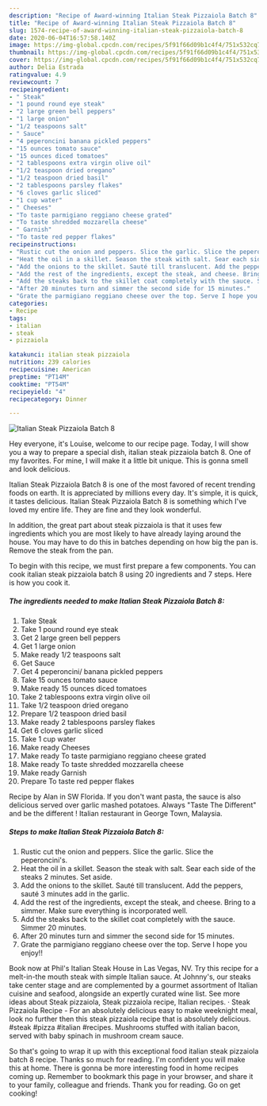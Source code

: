 ```yaml
---
description: "Recipe of Award-winning Italian Steak Pizzaiola Batch 8"
title: "Recipe of Award-winning Italian Steak Pizzaiola Batch 8"
slug: 1574-recipe-of-award-winning-italian-steak-pizzaiola-batch-8
date: 2020-06-04T16:57:58.140Z
image: https://img-global.cpcdn.com/recipes/5f91f66d09b1c4f4/751x532cq70/italian-steak-pizzaiola-batch-8-recipe-main-photo.jpg
thumbnail: https://img-global.cpcdn.com/recipes/5f91f66d09b1c4f4/751x532cq70/italian-steak-pizzaiola-batch-8-recipe-main-photo.jpg
cover: https://img-global.cpcdn.com/recipes/5f91f66d09b1c4f4/751x532cq70/italian-steak-pizzaiola-batch-8-recipe-main-photo.jpg
author: Delia Estrada
ratingvalue: 4.9
reviewcount: 7
recipeingredient:
- " Steak"
- "1 pound round eye steak"
- "2 large green bell peppers"
- "1 large onion"
- "1/2 teaspoons salt"
- " Sauce"
- "4 peperoncini banana pickled peppers"
- "15 ounces tomato sauce"
- "15 ounces diced tomatoes"
- "2 tablespoons extra virgin olive oil"
- "1/2 teaspoon dried oregano"
- "1/2 teaspoon dried basil"
- "2 tablespoons parsley flakes"
- "6 cloves garlic sliced"
- "1 cup water"
- " Cheeses"
- "To taste parmigiano reggiano cheese grated"
- "To taste shredded mozzarella cheese"
- " Garnish"
- "To taste red pepper flakes"
recipeinstructions:
- "Rustic cut the onion and peppers. Slice the garlic. Slice the peperoncini&#39;s."
- "Heat the oil in a skillet. Season the steak with salt. Sear each side of the steaks 2 minutes. Set aside."
- "Add the onions to the skillet. Sauté till translucent. Add the peppers, sauté 3 minutes add in the garlic."
- "Add the rest of the ingredients, except the steak, and cheese. Bring to a simmer. Make sure everything is incorporated well."
- "Add the steaks back to the skillet coat completely with the sauce. Simmer 20 minutes."
- "After 20 minutes turn and simmer the second side for 15 minutes."
- "Grate the parmigiano reggiano cheese over the top. Serve I hope you enjoy!!"
categories:
- Recipe
tags:
- italian
- steak
- pizzaiola

katakunci: italian steak pizzaiola 
nutrition: 239 calories
recipecuisine: American
preptime: "PT14M"
cooktime: "PT54M"
recipeyield: "4"
recipecategory: Dinner

---
```



![Italian Steak Pizzaiola Batch 8](https://img-global.cpcdn.com/recipes/5f91f66d09b1c4f4/751x532cq70/italian-steak-pizzaiola-batch-8-recipe-main-photo.jpg)

Hey everyone, it's Louise, welcome to our recipe page. Today, I will show you a way to prepare a special dish, italian steak pizzaiola batch 8. One of my favorites. For mine, I will make it a little bit unique. This is gonna smell and look delicious.

Italian Steak Pizzaiola Batch 8 is one of the most favored of recent trending foods on earth. It is appreciated by millions every day. It's simple, it is quick, it tastes delicious. Italian Steak Pizzaiola Batch 8 is something which I've loved my entire life. They are fine and they look wonderful.

In addition, the great part about steak pizzaiola is that it uses few ingredients which you are most likely to have already laying around the house. You may have to do this in batches depending on how big the pan is. Remove the steak from the pan.


To begin with this recipe, we must first prepare a few components. You can cook italian steak pizzaiola batch 8 using 20 ingredients and 7 steps. Here is how you cook it.

<!--inarticleads1-->

##### The ingredients needed to make Italian Steak Pizzaiola Batch 8:

1. Take  Steak
1. Take 1 pound round eye steak
1. Get 2 large green bell peppers
1. Get 1 large onion
1. Make ready 1/2 teaspoons salt
1. Get  Sauce
1. Get 4 peperoncini/ banana pickled peppers
1. Take 15 ounces tomato sauce
1. Make ready 15 ounces diced tomatoes
1. Take 2 tablespoons extra virgin olive oil
1. Take 1/2 teaspoon dried oregano
1. Prepare 1/2 teaspoon dried basil
1. Make ready 2 tablespoons parsley flakes
1. Get 6 cloves garlic sliced
1. Take 1 cup water
1. Make ready  Cheeses
1. Make ready To taste parmigiano reggiano cheese grated
1. Make ready To taste shredded mozzarella cheese
1. Make ready  Garnish
1. Prepare To taste red pepper flakes


Recipe by Alan in SW Florida. If you don&#39;t want pasta, the sauce is also delicious served over garlic mashed potatoes. Always &#34;Taste The Different&#34; and be the different ! Italian restaurant in George Town, Malaysia. 

<!--inarticleads2-->

##### Steps to make Italian Steak Pizzaiola Batch 8:

1. Rustic cut the onion and peppers. Slice the garlic. Slice the peperoncini&#39;s.
1. Heat the oil in a skillet. Season the steak with salt. Sear each side of the steaks 2 minutes. Set aside.
1. Add the onions to the skillet. Sauté till translucent. Add the peppers, sauté 3 minutes add in the garlic.
1. Add the rest of the ingredients, except the steak, and cheese. Bring to a simmer. Make sure everything is incorporated well.
1. Add the steaks back to the skillet coat completely with the sauce. Simmer 20 minutes.
1. After 20 minutes turn and simmer the second side for 15 minutes.
1. Grate the parmigiano reggiano cheese over the top. Serve I hope you enjoy!!


Book now at Phil&#39;s Italian Steak House in Las Vegas, NV. Try this recipe for a melt-in-the mouth steak with simple Italian sauce. At Johnny&#39;s, our steaks take center stage and are complemented by a gourmet assortment of Italian cuisine and seafood, alongside an expertly curated wine list. See more ideas about Steak pizzaiola, Steak pizzaiola recipe, Italian recipes. · Steak Pizzaiola Recipe - For an absolutely delicious easy to make weeknight meal, look no further then this steak pizzaiola recipe that is absolutely delicious. #steak #pizza #italian #recipes. Mushrooms stuffed with italian bacon, served with baby spinach in mushroom cream sauce. 

So that's going to wrap it up with this exceptional food italian steak pizzaiola batch 8 recipe. Thanks so much for reading. I'm confident you will make this at home. There is gonna be more interesting food in home recipes coming up. Remember to bookmark this page in your browser, and share it to your family, colleague and friends. Thank you for reading. Go on get cooking!
